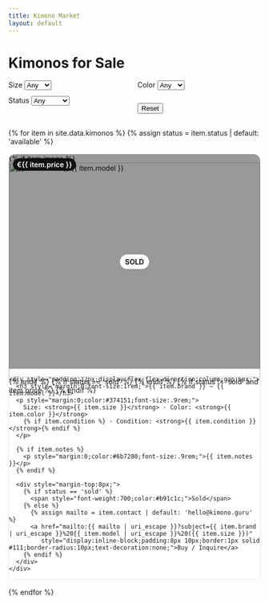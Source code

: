 ```yaml
---
title: Kimono Market
layout: default
---
```


<h1>Kimonos for Sale</h1>

<!-- Filters (no search) -->
<form id="filters" style="display:grid;gap:12px;grid-template-columns:repeat(auto-fit,minmax(180px,1fr));margin:16px 0;">
  <label>
    <span>Size</span>
    <select id="filter-size">
      <option value="">Any</option>
      {% assign sizes = site.data.kimonos | map:'size' | uniq | sort %}
      {% for s in sizes %}<option value="{{ s | downcase }}">{{ s }}</option>{% endfor %}
    </select>
  </label>

  <label>
    <span>Color</span>
    <select id="filter-color">
      <option value="">Any</option>
      {% assign colors = site.data.kimonos | map:'color' | uniq | sort %}
      {% for c in colors %}<option value="{{ c | downcase }}">{{ c }}</option>{% endfor %}
    </select>
  </label>

  <label>
    <span>Status</span>
    <select id="filter-status">
      <!-- default will be set to 'available' by script unless URL overrides -->
      <option value="">Any</option>
      <option value="available">Available</option>
      <option value="sold">Sold</option>
    </select>
  </label>

  <button type="button" id="reset-filters">Reset</button>
</form>

<!-- Grid of tiles -->
<div id="grid" style="display:grid;gap:16px;grid-template-columns:repeat(auto-fill,minmax(260px,1fr));">
{% for item in site.data.kimonos %}
  {% assign status = item.status | default: 'available' %}
  <article class="gi-card"
           data-size="{{ item.size | downcase }}"
           data-color="{{ item.color | downcase }}"
           data-status="{{ status | downcase }}"
           style="border:1px solid #e5e7eb;border-radius:14px;overflow:hidden;background:#fff;display:flex;flex-direction:column;">
    <div style="position:relative;">
      {% if item.image %}
        <img src="{{ item.image | relative_url }}" alt="{{ item.brand }} {{ item.model }}" loading="lazy" style="width:100%;height:auto;display:block;aspect-ratio:4/3;object-fit:cover;">
      {% endif %}
      {% if status == 'sold' %}
        <div style="position:absolute;inset:0;background:rgba(0,0,0,.4);display:flex;align-items:center;justify-content:center;">
          <span style="background:#fff;padding:6px 10px;border-radius:999px;font-weight:700;">SOLD</span>
        </div>
      {% endif %}
      {% if status != 'sold' and item.price %}
        <span style="position:absolute;top:8px;left:8px;background:#111;color:#fff;padding:4px 8px;border-radius:999px;font-weight:600;">€{{ item.price }}</span>
      {% endif %}
    </div>

    <div style="padding:12px;display:flex;flex-direction:column;gap:6px;">
      <h3 style="margin:0;font-size:1rem;">{{ item.brand }} — {{ item.model }}</h3>
      <p style="margin:0;color:#374151;font-size:.9rem;">
        Size: <strong>{{ item.size }}</strong> · Color: <strong>{{ item.color }}</strong>
        {% if item.condition %} · Condition: <strong>{{ item.condition }}</strong>{% endif %}
      </p>

      {% if item.notes %}
        <p style="margin:0;color:#6b7280;font-size:.9rem;">{{ item.notes }}</p>
      {% endif %}

      <div style="margin-top:8px;">
        {% if status == 'sold' %}
          <span style="font-weight:700;color:#b91c1c;">Sold</span>
        {% else %}
          {% assign mailto = item.contact | default: 'hello@kimono.guru' %}
          <a href="mailto:{{ mailto | uri_escape }}?subject={{ item.brand | uri_escape }}%20{{ item.model | uri_escape }}%20({{ item.size }})"
             style="display:inline-block;padding:8px 10px;border:1px solid #111;border-radius:10px;text-decoration:none;">Buy / Inquire</a>
        {% endif %}
      </div>
    </div>
  </article>
{% endfor %}
</div>

<p id="empty-state" style="display:none;color:#6b7280;margin-top:8px;">No kimonos match your filters.</p>

<!-- Filtering logic (defaults to status=available) -->
<script>
(function () {
  const $ = (s, r=document) => r.querySelector(s);
  const $$ = (s, r=document) => Array.from(r.querySelectorAll(s));
  const cards = $$('.gi-card');
  const selSize = $('#filter-size');
  const selColor = $('#filter-color');
  const selStatus = $('#filter-status');
  const resetBtn = $('#reset-filters');
  const emptyState = $('#empty-state');

  // Init from URL; if no status provided, default to 'available'
  const params = new URLSearchParams(location.search);
  if (params.has('size')) selSize.value = params.get('size').toLowerCase();
  if (params.has('color')) selColor.value = params.get('color').toLowerCase();
  if (params.has('status')) {
    selStatus.value = params.get('status').toLowerCase();
  } else {
    selStatus.value = 'available'; // default: hide sold
  }

  function applyFilters() {
    const fSize = selSize.value.trim();
    const fColor = selColor.value.trim();
    const fStatus = selStatus.value.trim();

    let visible = 0;
    cards.forEach(card => {
      const ok =
        (!fSize   || card.dataset.size   === fSize) &&
        (!fColor  || card.dataset.color  === fColor) &&
        (!fStatus || card.dataset.status === fStatus);
      card.style.display = ok ? '' : 'none';
      if (ok) visible++;
    });

    emptyState.style.display = visible ? 'none' : '';

    // Update URL (so you can share links; if default 'available', still reflect it)
    const p = new URLSearchParams();
    if (fSize) p.set('size', fSize);
    if (fColor) p.set('color', fColor);
    if (fStatus) p.set('status', fStatus);
    history.replaceState(null, '', p.toString() ? `${location.pathname}?${p}` : location.pathname);
  }

  [selSize, selColor, selStatus].forEach(el => el.addEventListener('change', applyFilters));
  resetBtn.addEventListener('click', () => {
    selSize.value = '';
    selColor.value = '';
    selStatus.value = 'available'; // keep default behavior after reset
    applyFilters();
  });

  // Initial render
  applyFilters();
})();
</script>
